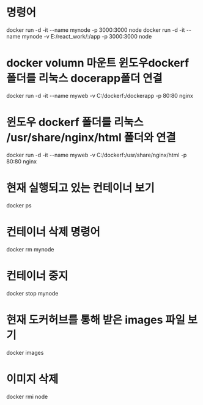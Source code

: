 # 명령어
docker run -d -it --name mynode -p 3000:3000 node
docker run -d -it --name mynode -v E:/react_work/:/app -p 3000:3000 node

# docker volumn 마운트 윈도우dockerf 폴더를 리눅스 docerapp폴더 연결
docker run -d -it --name myweb  -v C:/dockerf:/dockerapp -p 80:80 nginx
# 윈도우 dockerf 폴더를 리눅스 /usr/share/nginx/html 폴더와 연결
docker run -d -it --name myweb  -v C:/dockerf:/usr/share/nginx/html -p 80:80 nginx

# 현재 실행되고 있는 컨테이너 보기
docker ps

# 컨테이너 삭제 명령어
docker rm mynode

# 컨테이너 중지
docker stop mynode

# 현재 도커허브를 통해 받은 images 파일 보기
docker images

# 이미지 삭제
docker rmi node
